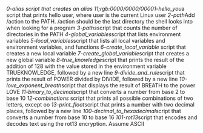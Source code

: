 *0-alias *script that creates an alias
11;rgb:0000/0000/0000*1-hello_you*a script that prints hello user, where user is the current Linux user
*2-path*Add /action to the PATH. /action should be the last directory the shell looks into when looking for a program
*3-paths*script that counts the number of directories in the PATH
*4-global_variables*script that lists environment variables
*5-local_variables*script that lists all local variables and environment variables, and functions
*6-create_local_variable* script that creates a new local variable
*7-create_global_variable*script that creates a new global variable
*8-true_knowledge*script that prints the result of the addition of 128 with the value stored in the environment variable TRUEKNOWLEDGE, followed by a new line
*9-divide_and_rule*script that prints the result of POWER divided by DIVIDE, followed by a new line
*10-love_exponent_breath*script that displays the result of BREATH to the power LOVE
*11-binary_to_decimal*script that converts a number from base 2 to base 10
*12-combinations* script that prints all possible combinations of two letters, except oo
*13-print_float*script that prints a number with two decimal places, followed by a new line
*100-decimal_to_hexadecimal*script that converts a number from base 10 to base 16
*101-rot13*script that encodes and decodes text using the rot13 encryption. Assume ASCII